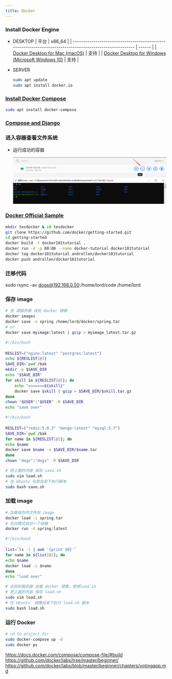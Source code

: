 ```yaml
---
title: Docker  
---
```


### Install Docker Engine

- DESKTOP
  | 平台                                                                                                     | x86_64 |
  | -------------------------------------------------------------------------------------------------------- | ------ |
  | [Docker Desktop for Mac (macOS)](https://docs.docker.com/docker-for-mac/install/)                        | 支持   |
  | [Docker Desktop for Windows (Microsoft Windows 10)](https://docs.docker.com/docker-for-windows/install/) | 支持   |

- SERVER

  ```sh
  sudo apt update
  sudo apt install docker.io
  ```

### [Install Docker Compose](https://docs.docker.com/compose/install/)

  ```sh
  sudo apt install docker-compose
  ```

### [Compose and Django](https://docs.docker.com/compose/django/)

### 进入容器查看文件系统

- 运行成功的容器
  
  ![打开命令行](Assets/20200604165547.png)  
  ![输入ls](Assets/20200604165635.png)

### [Docker Official Sample](https://docs.docker.com/samples/)

  ```sh
  mkdir tesdocker & cd tesdocker
  git clone https://github.com/docker/getting-started.git
  cd getting-started
  docker build -t docker101tutorial .
  docker run -d -p 80:80 --name docker-tutorial docker101tutorial
  docker tag docker101tutorial androllen/docker101tutorial
  docker push androllen/docker101tutorial
  ```

### 迁移代码

sudo rsync -av dogs@192.168.0.50:/home/lord/code /home/lord

### 保存 image

  ```sh
  # 去 源服务器 找到 docker 镜像
  docker images
  docker save -o spring /home/lord/docker/spring.tar
  # or
  docker save myimage:latest | gzip > myimage_latest.tar.gz
  ```

  ```sh
  #!/bin/bash

  RESLIST=("nginx:latest" "postgres:latest")
  echo ${RESLIST[@]}
  SAVE_DIR=`pwd`/bak
  mkdir -p $SAVE_DIR
  echo "$SAVE_DIR"
  for skill in ${RESLIST[@]}; do
      echo "=======${skill}"
      docker save $skill | gzip > $SAVE_DIR/$skill.tar.gz
  done
  chown "$USER":"$USER" -R $SAVE_DIR
  echo "save over"
  ```

  ```sh
  #!/bin/bash

  RESLIST=("redis:5.0.3" "mongo:latest" "mysql:5.7")
  SAVE_DIR=`pwd`/bak
  for name in ${RESLIST[@]}; do
  echo $name
  docker save $name -o $SAVE_DIR/$name.tar
  done
  chown "dogs":"dogs" -R $SAVE_DIR
  ```

  ```sh
  # 把上面的内容 保存 save.sh
  sudo vim load.sh
  # 在 Ubuntu 任意目录下执行脚本
  sudo bash save.sh
  ```  

### 加载 image

  ```sh
  # 加载保存的文件到 image
  docker load -i spring.tar
  # 后台模式启动一个容器
  docker run -d spring:latest
  ```

  ```sh
  #!/bin/bash

  list=`ls -l | awk '{print $9}'`
  for name in ${list[@]}; do
  echo $name
  docker load -i $name
  done
  echo "load over"
  ```

  ```sh
  # 去目标服务器 加载 docker 镜像，使用load.sh
  # 把上面的内容 保存 load.sh
  sudo vim load.sh
  # 在`Ubuntu` 镜像目录下执行 load.sh 脚本
  sudo bash load.sh
  ```

### 运行 Docker

  ```sh
  # cd to project dir
  sudo docker-compose up -d
  sudo docker ps
  ```

<https://docs.docker.com/compose/compose-file/#build>  
<https://github.com/docker/labs/tree/master/beginner/>  
<https://github.com/docker/labs/blob/master/beginner/chapters/votingapp.md>
